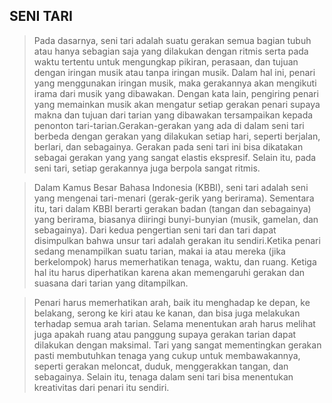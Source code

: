 ## SENI TARI

>Pada dasarnya, seni tari adalah suatu gerakan semua bagian tubuh atau hanya sebagian saja yang dilakukan dengan ritmis serta pada waktu tertentu untuk mengungkap pikiran, perasaan, dan tujuan dengan iringan musik atau tanpa iringan musik. Dalam hal ini, penari yang menggunakan iringan musik, maka gerakannya akan mengikuti irama dari musik yang dibawakan. Dengan kata lain, pengiring penari yang memainkan musik akan mengatur setiap gerakan penari supaya makna dan tujuan dari tarian yang dibawakan tersampaikan kepada penonton tari-tarian.Gerakan-gerakan yang ada di dalam seni tari berbeda dengan gerakan yang dilakukan setiap hari, seperti berjalan, berlari, dan sebagainya. Gerakan pada seni tari ini bisa dikatakan sebagai gerakan yang yang sangat elastis ekspresif. Selain itu, pada seni tari, setiap gerakannya juga berpola sangat ritmis.

>Dalam Kamus Besar Bahasa Indonesia (KBBI), seni tari adalah seni yang mengenai tari-menari (gerak-gerik yang berirama). Sementara itu, tari dalam KBBI berarti gerakan badan (tangan dan sebagainya) yang berirama, biasanya diiringi bunyi-bunyian (musik, gamelan, dan sebagainya). Dari kedua pengertian seni tari dan tari dapat disimpulkan bahwa unsur tari adalah gerakan itu sendiri.Ketika penari sedang menampilkan suatu tarian, makai ia atau mereka (jika berkelompok) harus memerhatikan tenaga, waktu, dan ruang. Ketiga hal itu harus diperhatikan karena akan memengaruhi gerakan dan suasana dari tarian yang ditampilkan.

>Penari harus memerhatikan arah, baik itu menghadap ke depan, ke belakang, serong ke kiri atau ke kanan, dan bisa juga melakukan terhadap semua arah tarian. Selama menentukan arah harus melihat juga apakah ruang atau panggung supaya gerakan tarian dapat dilakukan dengan maksimal. Tari yang sangat mementingkan gerakan pasti membutuhkan tenaga yang cukup untuk membawakannya, seperti gerakan meloncat, duduk, menggerakkan tangan, dan sebagainya. Selain itu, tenaga dalam seni tari bisa menentukan kreativitas dari penari itu sendiri.